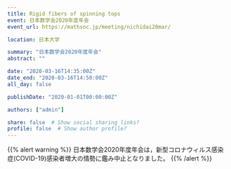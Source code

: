 ```yaml
---
title: Rigid fibers of spinning tops
event: 日本数学会2020年度年会
event_url: https://mathsoc.jp/meeting/nichidai20mar/

location: 日本大学

summary: "日本数学会2020年度年会"
abstract: ""

date: "2020-03-16T14:35:00Z"
date_end: "2020-03-16T14:50:00Z"
all_day: false

publishDate: "2020-01-01T00:00:00Z"

authors: ["admin"]

share: false  # Show social sharing links?
profile: false  # Show author profile?
---
```

{{% alert warning %}}
日本数学会2020年度年会は，新型コロナウィルス感染症(COVID-19)感染者増大の情勢に鑑み中止となりました。
{{% /alert %}}
